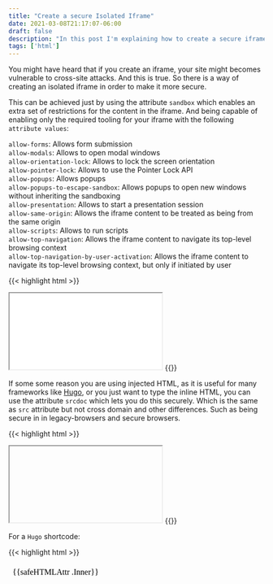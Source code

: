 ```yaml
---
title: "Create a secure Isolated Iframe"
date: 2021-03-08T21:17:07-06:00
draft: false
description: "In this post I'm explaining how to create a secure iframe in easy steps."
tags: ['html']
---
```


You might have heard that if you create an iframe, your site might becomes vulnerable to cross-site attacks. And this is true. So there is a way of creating an isolated iframe in order to make it more secure.

This can be achieved just by using the attribute `sandbox` which enables an extra set of restrictions for the content in the iframe. And being capable of enabling only the required tooling for your iframe with the following `attribute values`:

`allow-forms`:	Allows form submission\
`allow-modals`:	Allows to open modal windows\
`allow-orientation-lock`:	Allows to lock the screen orientation\
`allow-pointer-lock`: Allows to use the Pointer Lock API\
`allow-popups`: Allows popups\
`allow-popups-to-escape-sandbox`: Allows popups to open new windows without inheriting the sandboxing\
`allow-presentation`: Allows to start a presentation session\
`allow-same-origin`: Allows the iframe content to be treated as being from the same origin\
`allow-scripts`: Allows to run scripts\
`allow-top-navigation`: Allows the iframe content to navigate its top-level browsing context\
`allow-top-navigation-by-user-activation`: Allows the iframe content to navigate its top-level browsing context, but only if initiated by user

{{< highlight html >}}
<iframe src="demo_iframe_sandbox.html" sandbox="allow_scripts"></iframe>
{{</ highlight >}}

If some some reason you are using injected HTML, as it is useful for many frameworks like [Hugo](https://gabriellazcano.com/blog/my-stack/), or you just want to type the inline HTML, you can use the attribute `srcdoc` which lets you do this securely. Which is the same as `src` attribute but not cross domain and other differences. Such as being secure in in legacy-browsers and secure browsers. 

{{< highlight html >}}
<iframe srcdoc=
"
<html>
    <head>
        <!-- Your content goes here -->
    </head>
    <body>
        <!-- Your content goes here -->
    </body>
</html>
"
sandbox="allow_scripts"></iframe>
{{</ highlight >}}

For a `Hugo` shortcode: 

{{< highlight html >}}
<iframe 
    srcdoc="{{safeHTMLAttr .Inner}}" 
    frameborder="0" 
    sandbox="allow-scripts">
<iframe>
{{</ highlight >}}
